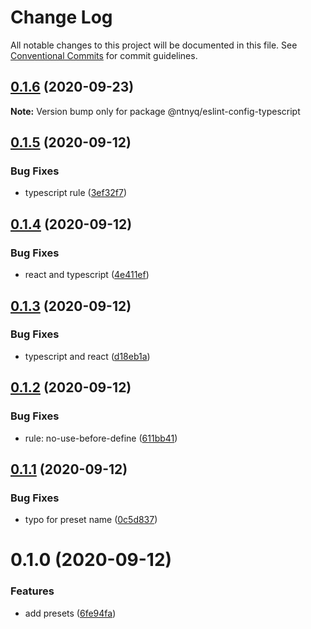 # Change Log

All notable changes to this project will be documented in this file.
See [Conventional Commits](https://conventionalcommits.org) for commit guidelines.

## [0.1.6](https://github.com/ntnyq/configs/compare/@ntnyq/eslint-config-typescript@0.1.5...@ntnyq/eslint-config-typescript@0.1.6) (2020-09-23)

**Note:** Version bump only for package @ntnyq/eslint-config-typescript

## [0.1.5](https://github.com/ntnyq/configs/compare/@ntnyq/eslint-config-typescript@0.1.4...@ntnyq/eslint-config-typescript@0.1.5) (2020-09-12)

### Bug Fixes

- typescript rule ([3ef32f7](https://github.com/ntnyq/configs/commit/3ef32f703e3d0462a8fc3848f87f5d4e1f6a60be))

## [0.1.4](https://github.com/ntnyq/configs/compare/@ntnyq/eslint-config-typescript@0.1.3...@ntnyq/eslint-config-typescript@0.1.4) (2020-09-12)

### Bug Fixes

- react and typescript ([4e411ef](https://github.com/ntnyq/configs/commit/4e411efc81523b47edb95bbf088d271b6eee011f))

## [0.1.3](https://github.com/ntnyq/configs/compare/@ntnyq/eslint-config-typescript@0.1.2...@ntnyq/eslint-config-typescript@0.1.3) (2020-09-12)

### Bug Fixes

- typescript and react ([d18eb1a](https://github.com/ntnyq/configs/commit/d18eb1a67ab0595372004a00a2acd6dca5c5466e))

## [0.1.2](https://github.com/ntnyq/configs/compare/@ntnyq/eslint-config-typescript@0.1.1...@ntnyq/eslint-config-typescript@0.1.2) (2020-09-12)

### Bug Fixes

- rule: no-use-before-define ([611bb41](https://github.com/ntnyq/configs/commit/611bb4135e2237318498fbae047beb0719c57f6c))

## [0.1.1](https://github.com/ntnyq/configs/compare/@ntnyq/eslint-config-typescript@0.1.0...@ntnyq/eslint-config-typescript@0.1.1) (2020-09-12)

### Bug Fixes

- typo for preset name ([0c5d837](https://github.com/ntnyq/configs/commit/0c5d83750ed9defbce88f6d484708524210902cc))

# 0.1.0 (2020-09-12)

### Features

- add presets ([6fe94fa](https://github.com/ntnyq/configs/commit/6fe94fae4ed9d80b18833c9e5a3f51f710ebda43))
